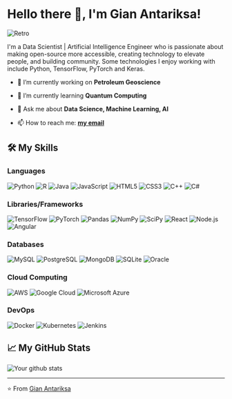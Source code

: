 # Hello there 👋, I'm Gian Antariksa!

![Retro](https://media.tenor.com/T6jl9sfhYgkAAAAd/gokushufudou.gif)

I'm a Data Scientist | Artificial Intelligence Engineer who is passionate about making open-source more accessible, creating technology to elevate people, and building community. Some technologies I enjoy working with include Python, TensorFlow, PyTorch and Keras.

- 🔭 I’m currently working on **Petroleum Geoscience**

- 🌱 I’m currently learning **Quantum Computing**

- 💬 Ask me about **Data Science, Machine Learning, AI**

- 📫 How to reach me: **[my email](gian.antariksa@gmail.com)**

## 🛠️ My Skills

### Languages

<p>
  <img alt="Python" src="https://img.shields.io/badge/-Python-3776AB?logo=python&logoColor=white"/>
  <img alt="R" src="https://img.shields.io/badge/-R-276DC3?logo=r&logoColor=white"/>
  <img alt="Java" src="https://img.shields.io/badge/-Java-007396?logo=java&logoColor=white"/>
  <img alt="JavaScript" src="https://img.shields.io/badge/-JavaScript-F7DF1E?logo=javascript&logoColor=black"/>
  <img alt="HTML5" src="https://img.shields.io/badge/-HTML5-E34F26?logo=html5&logoColor=white"/>
  <img alt="CSS3" src="https://img.shields.io/badge/-CSS3-1572B6?logo=css3&logoColor=white"/>
  <img alt="C++" src="https://img.shields.io/badge/-C++-00599C?logo=cplusplus&logoColor=white"/>
  <img alt="C#" src="https://img.shields.io/badge/-CSharp-239120?logo=csharp&logoColor=white"/>
  <!-- Add more badges from https://shields.io/ if needed -->
</p>

### Libraries/Frameworks

<p>
  <img alt="TensorFlow" src="https://img.shields.io/badge/-TensorFlow-FF6F00?logo=tensorflow&logoColor=white"/>
  <img alt="PyTorch" src="https://img.shields.io/badge/-PyTorch-EE4C2C?logo=pytorch&logoColor=white"/>
  <img alt="Pandas" src="https://img.shields.io/badge/-Pandas-150458?logo=pandas&logoColor=white"/>
  <img alt="NumPy" src="https://img.shields.io/badge/-NumPy-013243?logo=numpy&logoColor=white"/>
  <img alt="SciPy" src="https://img.shields.io/badge/-SciPy-8CAAE6?logo=scipy&logoColor=white"/>
  <img alt="React" src="https://img.shields.io/badge/-React-61DAFB?logo=react&logoColor=black"/>
  <img alt="Node.js" src="https://img.shields.io/badge/-Node.js-339933?logo=node.js&logoColor=white"/>
  <img alt="Angular" src="https://img.shields.io/badge/-Angular-DD0031?logo=angular&logoColor=white"/>
  <!-- Add more badges from https://shields.io/ if needed -->
</p>

### Databases

<p>
  <img alt="MySQL" src="https://img.shields.io/badge/-MySQL-4479A1?logo=mysql&logoColor=white"/>
  <img alt="PostgreSQL" src="https://img.shields.io/badge/-PostgreSQL-336791?logo=postgresql&logoColor=white"/>
  <img alt="MongoDB" src="https://img.shields.io/badge/-MongoDB-47A248?logo=mongodb&logoColor=white"/>
  <img alt="SQLite" src="https://img.shields.io/badge/-SQLite-003B57?logo=sqlite&logoColor=white"/>
  <img alt="Oracle" src="https://img.shields.io/badge/-Oracle-F80000?logo=oracle&logoColor=white"/>
  <!-- Add more badges from https://shields.io/ if needed -->
</p>

### Cloud Computing

<p>
  <img alt="AWS" src="https://img.shields.io/badge/-AWS-232F3E?logo=amazon-aws&logoColor=white"/>
  <img alt="Google Cloud" src="https://img.shields.io/badge/-Google%20Cloud-4285F4?logo=google-cloud&logoColor=white"/>
  <img alt="Microsoft Azure" src="https://img.shields.io/badge/-Microsoft%20Azure-0089D6?logo=microsoft-azure&logoColor=white"/>
  <!-- Add more badges from https://shields.io/ if needed -->
</p>

### DevOps

<p>
  <img alt="Docker" src="https://img.shields.io/badge/-Docker-2496ED?logo=docker&logoColor=white"/>
  <img alt="Kubernetes" src="https://img.shields.io/badge/-Kubernetes-326CE5?logo=kubernetes&logoColor=white"/>
  <img alt="Jenkins" src="https://img.shields.io/badge/-Jenkins-D24939?logo=jenkins&logoColor=white"/>
  <!-- Add more badges from https://shields.io/ if needed -->
</p>

## 📈 My GitHub Stats

![Your github stats](https://github-readme-stats.vercel.app/api?username=giantrksa)

</details>

---
⭐️ From [Gian Antariksa](https://github.com/giantrksa)


